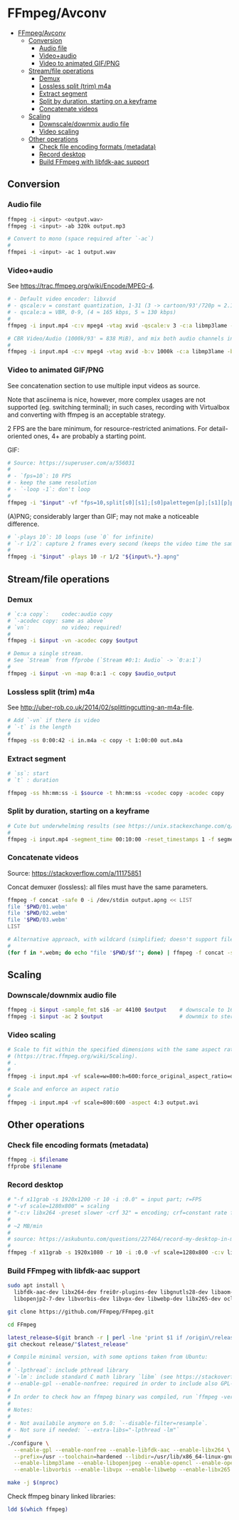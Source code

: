 # FFmpeg/Avconv

- [FFmpeg/Avconv](#ffmpegavconv)
  - [Conversion](#conversion)
    - [Audio file](#audio-file)
    - [Video+audio](#videoaudio)
    - [Video to animated GIF/PNG](#video-to-animated-gifpng)
  - [Stream/file operations](#streamfile-operations)
    - [Demux](#demux)
    - [Lossless split (trim) m4a](#lossless-split-trim-m4a)
    - [Extract segment](#extract-segment)
    - [Split by duration, starting on a keyframe](#split-by-duration-starting-on-a-keyframe)
    - [Concatenate videos](#concatenate-videos)
  - [Scaling](#scaling)
    - [Downscale/downmix audio file](#downscaledownmix-audio-file)
    - [Video scaling](#video-scaling)
  - [Other operations](#other-operations)
    - [Check file encoding formats (metadata)](#check-file-encoding-formats-metadata)
    - [Record desktop](#record-desktop)
    - [Build FFmpeg with libfdk-aac support](#build-ffmpeg-with-libfdk-aac-support)

## Conversion

### Audio file

```sh
ffmpeg -i <input> <output.wav>
ffmpeg -i <input> -ab 320k output.mp3

# Convert to mono (space required after `-ac`)
#
ffmpei -i <input> -ac 1 output.wav
```

### Video+audio

See https://trac.ffmpeg.org/wiki/Encode/MPEG-4.

```sh
# - Default video encoder: libxvid
# - qscale:v = constant quantization, 1-31 (3 -> cartoon/93'/720p ≈ 2.1GiB; 4 -> cartoon/93'/720p ≈ 1.6GiB)
# - qscale:a = VBR, 0-9, (4 ≈ 165 kbps, 5 ≈ 130 kbps)
#
ffmpeg -i input.mp4 -c:v mpeg4 -vtag xvid -qscale:v 3 -c:a libmp3lame -qscale:a 4 output.avi

# CBR Video/Audio (1000k/93' = 838 MiB), and mix both audio channels into two channels (https://trac.ffmpeg.org/wiki/AudioChannelManipulation)
#
ffmpeg -i input.mp4 -c:v mpeg4 -vtag xvid -b:v 1000k -c:a libmp3lame -b:a 96k -af 'pan=stereo|c0<c0+c1|c1<c0+c1' output.avi
```

### Video to animated GIF/PNG

See concatenation section to use multiple input videos as source.

Note that asciinema is nice, however, more complex usages are not supported (eg. switching terminal); in such cases, recording with Virtualbox and converting with ffmpeg is an acceptable strategy.

2 FPS are the bare minimum, for resource-restricted animations. For detail-oriented ones, 4+ are probably a starting point.

GIF:

```sh
# Source: https://superuser.com/a/556031
#
# - `fps=10`: 10 FPS
# - keep the same resolution
# - `-loop -1`: don't loop
#
ffmpeg -i "$input" -vf "fps=10,split[s0][s1];[s0]palettegen[p];[s1][p]paletteuse" -loop -1 "${input%.*}.gif"
```

(A)PNG; considerably larger than GIF; may not make a noticeable difference.

```sh
# `-plays 10`: 10 loops (use `0` for infinite)
# `-r 1/2`: capture 2 frames every second (keeps the video time the same!)
#
ffmpeg -i "$input" -plays 10 -r 1/2 "${input%.*}.apng"
```

## Stream/file operations

### Demux

```sh
# `c:a copy`:    codec:audio copy
# `-acodec copy: same as above`
# `vn`:          no video; required!
#
ffmpeg -i $input -vn -acodec copy $output

# Demux a single stream.
# See `Stream` from ffprobe (`Stream #0:1: Audio` -> `0:a:1`)
#
ffmpeg -i $input -vn -map 0:a:1 -c copy $audio_output
```

### Lossless split (trim) m4a

See http://uber-rob.co.uk/2014/02/splittingcutting-an-m4a-file.

```sh
# Add `-vn` if there is video
# `-t` is the length
#
ffmpeg -ss 0:00:42 -i in.m4a -c copy -t 1:00:00 out.m4a
```

### Extract segment

```sh
# `ss`: start
# `t` : duration

ffmpeg -ss hh:mm:ss -i $source -t hh:mm:ss -vcodec copy -acodec copy
```

### Split by duration, starting on a keyframe

```sh
# Cute but underwhelming results (see https://unix.stackexchange.com/q/1670).
#
ffmpeg -i input.mp4 -segment_time 00:10:00 -reset_timestamps 1 -f segment output%02d.avi
```

### Concatenate videos

Source: https://stackoverflow.com/a/11175851

Concat demuxer (lossless): all files must have the same parameters.

```sh
ffmpeg -f concat -safe 0 -i /dev/stdin output.apng << LIST
file '$PWD/01.webm'
file '$PWD/02.webm'
file '$PWD/03.webm'
LIST

# Alternative approach, with wildcard (simplified; doesn't support filenames with single quotes).
#
(for f in *.webm; do echo "file '$PWD/$f'"; done) | ffmpeg -f concat -safe 0 -i /dev/stdin output.apng
```

## Scaling

### Downscale/downmix audio file

```sh
ffmpeg -i $input -sample_fmt s16 -ar 44100 $output    # downscale to 16 bit/44 KHz
ffmpeg -i $input -ac 2 $output                        # downmix to stereo
```

### Video scaling

```sh
# Scale to fit within the specified dimensions with the same aspect ratio, eg. 1280x720 -> 800*450
# (https://trac.ffmpeg.org/wiki/Scaling).
# .
#
ffmpeg -i input.mp4 -vf scale=w=800:h=600:force_original_aspect_ratio=decrease output.avi

# Scale and enforce an aspect ratio
#
ffmpeg -i input.mp4 -vf scale=800:600 -aspect 4:3 output.avi
```

## Other operations

### Check file encoding formats (metadata)

```sh
ffmpeg -i $filename
ffprobe $filename
```

### Record desktop

```sh
# "-f x11grab -s 1920x1200 -r 10 -i :0.0" = input part; r=FPS
# "-vf scale=1280x800" = scaling
# "-c:v libx264 -preset slower -crf 32" = encoding; crf=constant rate factor
#
# ~2 MB/min
#
# source: https://askubuntu.com/questions/227464/record-my-desktop-in-mp4-format
#
ffmpeg -f x11grab -s 1920x1080 -r 10 -i :0.0 -vf scale=1280x800 -c:v libx264 -preset slower -crf 32 $HOME/Desktop/desktop_recording.mp4
```

### Build FFmpeg with libfdk-aac support

```sh
sudo apt install \
  libfdk-aac-dev libx264-dev frei0r-plugins-dev libgnutls28-dev libaom-dev libass-dev libmp3lame-dev \
  libopenjp2-7-dev libvorbis-dev libvpx-dev libwebp-dev libx265-dev ocl-icd-opencl-dev libdrm-dev

git clone https://github.com/FFmpeg/FFmpeg.git

cd FFmpeg

latest_release=$(git branch -r | perl -lne 'print $1 if /origin\/release\/([\d.]+)/' | sort -V | tail -n 1)
git checkout release/"$latest_release"

# Compile minimal version, with some options taken from Ubuntu:
#
# `-lpthread`: include pthread library
# `-lm`: include standard C math library `libm` (see https://stackoverflow.com/q/1033898)
# --enable-gpl --enable-nonfree: required in order to include also GPL-licensed stuff
#
# In order to check how an ffmpeg binary was compiled, run `ffmpeg -version`; switches can be listed via `./configure --help`.
#
# Notes:
#
# - Not availabile anymore on 5.0: `--disable-filter=resample`.
# - Not sure if needed: `--extra-libs="-lpthread -lm"`
#
./configure \
  --enable-gpl --enable-nonfree --enable-libfdk-aac --enable-libx264 \
  --prefix=/usr --toolchain=hardened --libdir=/usr/lib/x86_64-linux-gnu --incdir=/usr/include/x86_64-linux-gnu --arch=amd64 \
  --enable-libmp3lame --enable-libopenjpeg --enable-opencl --enable-opengl --enable-sdl2 --enable-gnutls --enable-libaom --enable-libass \
  --enable-libvorbis --enable-libvpx --enable-libwebp --enable-libx265 --enable-libdrm --enable-libx264 --enable-shared

make -j $(nproc)
```

Check ffmpeg binary linked libraries:

```sh
ldd $(which ffmpeg)
```
